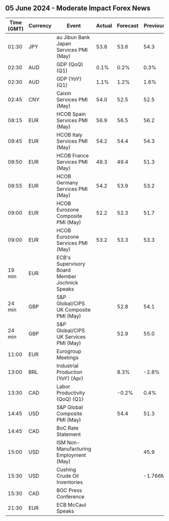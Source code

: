## 05 June 2024 - Moderate Impact Forex News

| Time (GMT) | Currency | Event | Actual | Forecast | Previous |
|------|----------|-------|--------|----------|----------|
| 01:30 | JPY | au Jibun Bank Japan Services PMI (May) | 53.8 | 53.6 | 54.3 |
| 02:30 | AUD | GDP (QoQ) (Q1) | 0.1% | 0.2% | 0.3% |
| 02:30 | AUD | GDP (YoY) (Q1) | 1.1% | 1.2% | 1.6% |
| 02:45 | CNY | Caixin Services PMI (May) | 54.0 | 52.5 | 52.5 |
| 08:15 | EUR | HCOB Spain Services PMI (May) | 56.9 | 56.5 | 56.2 |
| 08:45 | EUR | HCOB Italy Services PMI (May) | 54.2 | 54.4 | 54.3 |
| 08:50 | EUR | HCOB France Services PMI (May) | 49.3 | 49.4 | 51.3 |
| 08:55 | EUR | HCOB Germany Services PMI (May) | 54.2 | 53.9 | 53.2 |
| 09:00 | EUR | HCOB Eurozone Composite PMI (May) | 52.2 | 52.3 | 51.7 |
| 09:00 | EUR | HCOB Eurozone Services PMI (May) | 53.2 | 53.3 | 53.3 |
| 19 min | EUR | ECB's Supervisory Board Member Jochnick Speaks |  |  |  |
| 24 min | GBP | S&P Global/CIPS UK Composite PMI (May) |  | 52.8 | 54.1 |
| 24 min | GBP | S&P Global/CIPS UK Services PMI (May) |  | 52.9 | 55.0 |
| 11:00 | EUR | Eurogroup Meetings |  |  |  |
| 13:00 | BRL | Industrial Production (YoY) (Apr) |  | 8.3% | -2.8% |
| 13:30 | CAD | Labor Productivity (QoQ) (Q1) |  | -0.2% | 0.4% |
| 14:45 | USD | S&P Global Composite PMI (May) |  | 54.4 | 51.3 |
| 14:45 | CAD | BoC Rate Statement |  |  |  |
| 15:00 | USD | ISM Non-Manufacturing Employment (May) |  |  | 45.9 |
| 15:30 | USD | Cushing Crude Oil Inventories |  |  | -1.766M |
| 15:30 | CAD | BOC Press Conference |  |  |  |
| 21:30 | EUR | ECB McCaul Speaks |  |  |  |
